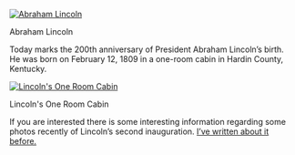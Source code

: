 [![Abraham Lincoln](16_lincoln_1.jpg "Abraham Lincoln")](https://www.historyrhymes.info/2009/02/12/happy-birthday-mr-lincoln/16_lincoln_1/)

Abraham Lincoln

Today marks the 200th anniversary of President Abraham Lincoln’s birth. He was born on February 12, 1809 in a one-room cabin in Hardin County, Kentucky.

[![Lincoln's One Room Cabin](abe-lincoln-birthplace-2.jpg "Abraham Lincoln's One Room Cabin")](https://www.historyrhymes.info/2009/02/12/happy-birthday-mr-lincoln/abe-lincoln-birthplace-2/)

Lincoln's One Room Cabin

If you are interested there is some interesting information regarding some photos recently of Lincoln’s second inauguration. [I’ve written about it before.](https://www.historyrhymes.info/2008/04/15/new-photos-of-lincolns-second-inauguration)